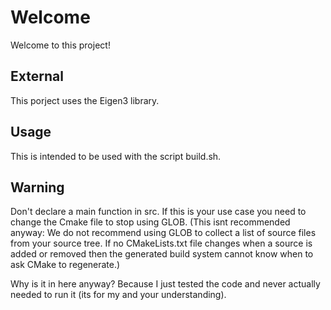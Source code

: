 # Welcome

Welcome to this project!

## External

This porject uses the Eigen3 library.

## Usage

This is intended to be used with the script build.sh.

## Warning

Don't declare a main function in src.
If this is your use case you need to change the Cmake file to stop using GLOB.
(This isnt recommended anyway:
We do not recommend using GLOB to collect a list of source files from your source tree. If no CMakeLists.txt file changes when a source is added or removed then the generated build system cannot know when to ask CMake to regenerate.)

Why is it in here anyway?
Because I just tested the code and never actually needed to run it (its for my and your understanding).
